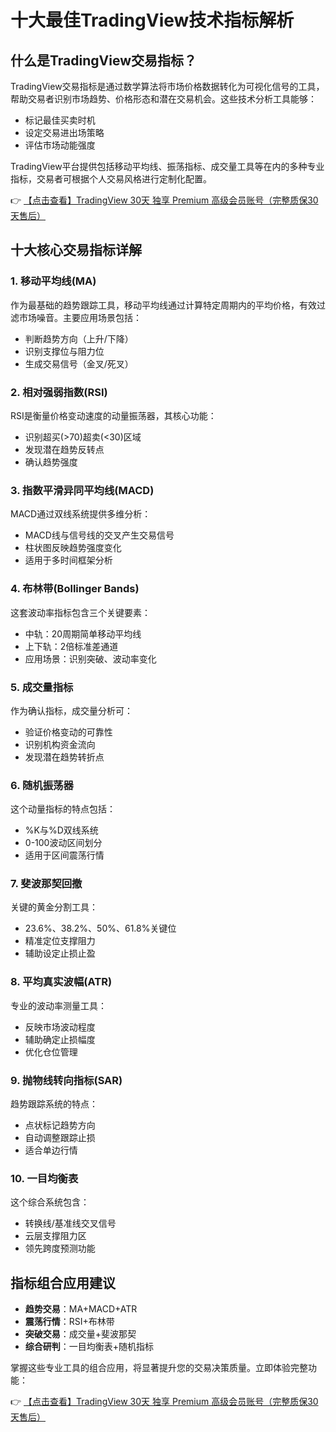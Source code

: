 # 十大最佳TradingView技术指标解析

## 什么是TradingView交易指标？

TradingView交易指标是通过数学算法将市场价格数据转化为可视化信号的工具，帮助交易者识别市场趋势、价格形态和潜在交易机会。这些技术分析工具能够：

- 标记最佳买卖时机
- 设定交易进出场策略
- 评估市场动能强度

TradingView平台提供包括移动平均线、振荡指标、成交量工具等在内的多种专业指标，交易者可根据个人交易风格进行定制化配置。

👉 [【点击查看】TradingView 30天 独享 Premium 高级会员账号（完整质保30天售后）](https://bit.ly/TradingView-Pro)

## 十大核心交易指标详解

### 1. 移动平均线(MA)

作为最基础的趋势跟踪工具，移动平均线通过计算特定周期内的平均价格，有效过滤市场噪音。主要应用场景包括：

- 判断趋势方向（上升/下降）
- 识别支撑位与阻力位
- 生成交易信号（金叉/死叉）

### 2. 相对强弱指数(RSI)

RSI是衡量价格变动速度的动量振荡器，其核心功能：

- 识别超买(>70)超卖(<30)区域
- 发现潜在趋势反转点
- 确认趋势强度

### 3. 指数平滑异同平均线(MACD)

MACD通过双线系统提供多维分析：

- MACD线与信号线的交叉产生交易信号
- 柱状图反映趋势强度变化
- 适用于多时间框架分析

### 4. 布林带(Bollinger Bands)

这套波动率指标包含三个关键要素：

- 中轨：20周期简单移动平均线
- 上下轨：2倍标准差通道
- 应用场景：识别突破、波动率变化

### 5. 成交量指标

作为确认指标，成交量分析可：

- 验证价格变动的可靠性
- 识别机构资金流向
- 发现潜在趋势转折点

### 6. 随机振荡器

这个动量指标的特点包括：

- %K与%D双线系统
- 0-100波动区间划分
- 适用于区间震荡行情

### 7. 斐波那契回撤

关键的黄金分割工具：

- 23.6%、38.2%、50%、61.8%关键位
- 精准定位支撑阻力
- 辅助设定止损止盈

### 8. 平均真实波幅(ATR)

专业的波动率测量工具：

- 反映市场波动程度
- 辅助确定止损幅度
- 优化仓位管理

### 9. 抛物线转向指标(SAR)

趋势跟踪系统的特点：

- 点状标记趋势方向
- 自动调整跟踪止损
- 适合单边行情

### 10. 一目均衡表

这个综合系统包含：

- 转换线/基准线交叉信号
- 云层支撑阻力区
- 领先跨度预测功能

## 指标组合应用建议

- **趋势交易**：MA+MACD+ATR
- **震荡行情**：RSI+布林带
- **突破交易**：成交量+斐波那契
- **综合研判**：一目均衡表+随机指标

掌握这些专业工具的组合应用，将显著提升您的交易决策质量。立即体验完整功能：

👉 [【点击查看】TradingView 30天 独享 Premium 高级会员账号（完整质保30天售后）](https://bit.ly/TradingView-Pro)